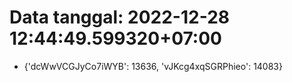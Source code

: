 # Data tanggal: 2022-12-28 12:44:49.599320+07:00

* {'dcWwVCGJyCo7iWYB': 13636, 'vJKcg4xqSGRPhieo': 14083}
